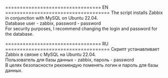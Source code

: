 ================================= EN ====================================
The script installs Zabbix in conjunction with MySQL on Ubuntu 22.04.    
Database user - zabbix, password - password   
For security purposes, I recommend changing the login and password for the database.   
   
================================= RU ====================================
Скрипт устанавливает Zabbix в связке с MySQL на Ubuntu  22.04.    
Пользователь для базы данных -  zabbix, пароль - password   
В целях безопасности рекомендую поменять логин и пароль для базы данных.  
